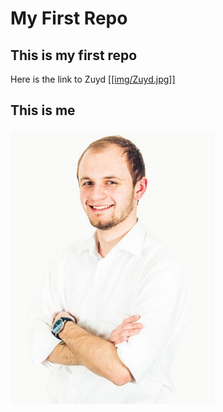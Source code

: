 # My First Repo
## This is my first repo
Here is the link to Zuyd
[[[img/Zuyd.jpg]]](https://www.zuyd.nl/) 
## This is me
![Sander Schmeitz](img/sander_schmeitz.png)
